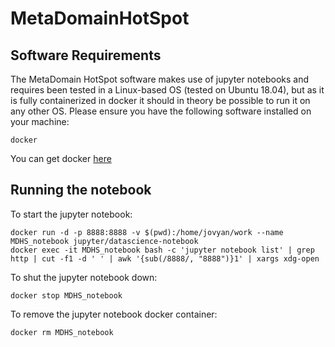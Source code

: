 # MetaDomainHotSpot


## Software Requirements

The MetaDomain HotSpot software makes use of jupyter notebooks and requires been tested in a Linux-based OS (tested on Ubuntu 18.04), but as it is fully containerized in docker it should in theory be possible to run it on any other OS.
Please ensure you have the following software installed on your machine:

	docker

You can get docker [here](https://www.docker.com/get-docker)

## Running the notebook

To start the jupyter notebook:
```
docker run -d -p 8888:8888 -v $(pwd):/home/jovyan/work --name MDHS_notebook jupyter/datascience-notebook
docker exec -it MDHS_notebook bash -c 'jupyter notebook list' | grep http | cut -f1 -d ' ' | awk '{sub(/8888/, "8888")}1' | xargs xdg-open
```

To shut the jupyter notebook down:

```
docker stop MDHS_notebook
```

To remove the jupyter notebook docker container:
```
docker rm MDHS_notebook
```
